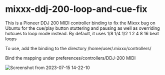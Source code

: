 # mixxx-ddj-200-loop-and-cue-fix
This is a Pioneer DDJ 200 MIDI controller binding to fix the Mixxx bug on Ubuntu for the cue/play button stuttering and pausing as well as overriding hotcues to loop mode instead. 
By default, it uses 1/8 1/4 1/2 1 2 4 8 16 beat loops

To use, add the binding to the directory /home/user/.mixxx/controllers/ 

Bind the mapping under preferences/controllers/DDJ-200 MIDI


![Screenshot from 2023-07-15 14-22-10](https://github.com/evanc18/mixxx-ddj-200-loop-and-cue-fix/assets/53269886/ac5ccebe-152b-41e7-8e16-d776f35e1221)
